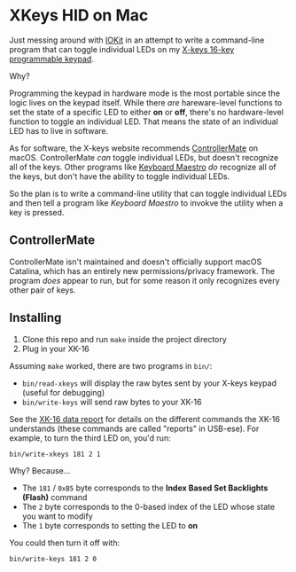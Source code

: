 # XKeys HID on Mac

Just messing around with [IOKit][url-iokit] in an attempt to write a command-line program that can toggle individual LEDs on my [X-keys 16-key programmable keypad][url-xkeys-xk-16].

Why?

Programming the keypad in hardware mode is the most portable since the logic lives on the keypad itself. While there *are* hareware-level functions to set the state of a specific LED to either **on** or **off**, there's no hardware-level function to toggle an individual LED. That means the state of an individual LED has to live in software.

As for software, the X-keys website recommends [ControllerMate][url-controllermate] on macOS. ControllerMate *can* toggle individual LEDs, but doesn't recognize all of the keys. Other programs like [Keyboard Maestro][url-keyboard-maestro] *do* recognize all of the keys, but don't have the ability to toggle individual LEDs.

So the plan is to write a command-line utility that can toggle individual LEDs and then tell a program like *Keyboard Maestro* to invokve the utility when a key is pressed.

## ControllerMate

ControllerMate isn't maintained and doesn't officially support macOS Catalina, which has an entirely new permissions/privacy framework. The program *does* appear to run, but for some reason it only recognizes every other pair of keys.

## Installing

1. Clone this repo and run `make` inside the project directory
1. Plug in your XK-16

Assuming `make` worked, there are two programs in `bin/`:

- `bin/read-xkeys` will display the raw bytes sent by your X-keys keypad (useful for debugging)
- `bin/write-keys` will send raw bytes to your XK-16

See the [XK-16 data report][url-xk-16-data-report] for details on the different commands the XK-16 understands (these commands are called "reports" in USB-ese). For example, to turn the third LED on, you'd run:

```console
bin/write-xkeys 181 2 1
```

Why? Because...

- The `181` / `0xB5` byte corresponds to the **Index Based Set Backlights (Flash)** command
- The `2` byte corresponds to the 0-based index of the LED whose state you want to modify
- The `1` byte corresponds to setting the LED to **on**

You could then turn it off with:

```console
bin/write-keys 181 2 0
```

[url-iokit]: https://developer.apple.com/documentation/iokit
[url-xkeys-xk-16]: https://xkeys.com/xk16.html
[url-controllermate]: https://www.orderedbytes.com/controllermate/
[url-keyboard-maestro]: https://www.keyboardmaestro.com/main/
[url-xk-16-data-report]: https://www.collem.nl/x-keys/pages/X-keys%20XK-16%20XK-8%20XK-4%20Stick%20Data%20Report.htm
